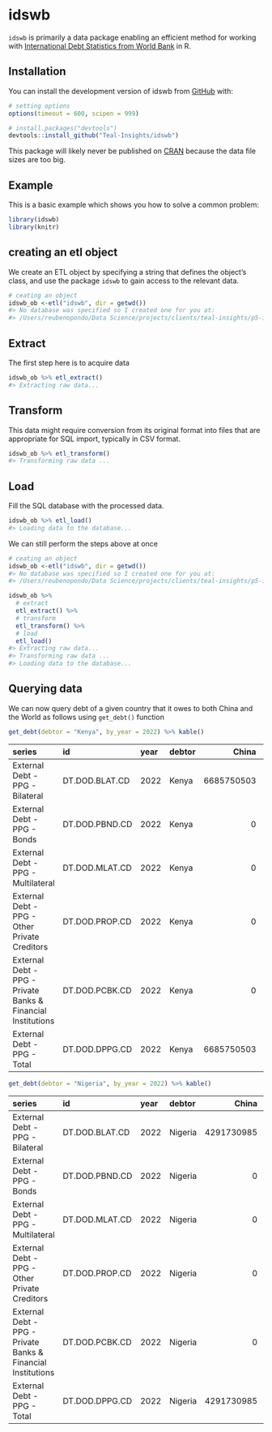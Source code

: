 
<!-- README.md is generated from README.Rmd. Please edit that file -->

# idswb

<!-- badges: start -->
<!-- badges: end -->

`idswb` is primarily a data package enabling an efficient method for
working with [International Debt Statistics from World
Bank](https://www.worldbank.org/en/programs/debt-statistics/ids) in R.

## Installation

You can install the development version of idswb from
[GitHub](https://github.com/) with:

``` r
# setting options
options(timeout = 600, scipen = 999)

# install.packages("devtools")
devtools::install_github("Teal-Insights/idswb")
```

This package will likely never be published on
[CRAN](https://cran.r-project.org/) because the data file sizes are too
big.

## Example

This is a basic example which shows you how to solve a common problem:

``` r
library(idswb)
library(knitr)
```

## creating an etl object

We create an ETL object by specifying a string that defines the object’s
class, and use the package `idswb` to gain access to the relevant data.

``` r
# ceating an object
idswb_ob <-etl("idswb", dir = getwd())
#> No database was specified so I created one for you at:
#> /Users/reubenopondo/Data Science/projects/clients/teal-insights/p5-idswb/idswb/file329227a12cd6.sqlite3
```

## Extract

The first step here is to acquire data

``` r
idswb_ob %>% etl_extract()
#> Extracting raw data...
```

## Transform

This data might require conversion from its original format into files
that are appropriate for SQL import, typically in CSV format.

``` r
idswb_ob %>% etl_transform()
#> Transforming raw data ...
```

## Load

Fill the SQL database with the processed data.

``` r
idswb_ob %>% etl_load()
#> Loading data to the database...
```

We can still perform the steps above at once

``` r
# ceating an object
idswb_ob <-etl("idswb", dir = getwd())
#> No database was specified so I created one for you at:
#> /Users/reubenopondo/Data Science/projects/clients/teal-insights/p5-idswb/idswb/file32924779abf.sqlite3

idswb_ob %>% 
  # extract
  etl_extract() %>% 
  # transform
  etl_transform() %>% 
  # load
  etl_load()
#> Extracting raw data...
#> Transforming raw data ...
#> Loading data to the database...
```

## Querying data

We can now query debt of a given country that it owes to both China and
the World as follows using `get_debt()` function

``` r
get_debt(debtor = "Kenya", by_year = 2022) %>% kable()
```

| series                                                       | id             | year | debtor |      China |       World |
|:-------------------------------------------------------------|:---------------|:-----|:-------|-----------:|------------:|
| External Debt - PPG - Bilateral                              | DT.DOD.BLAT.CD | 2022 | Kenya  | 6685750503 | 10119631310 |
| External Debt - PPG - Bonds                                  | DT.DOD.PBND.CD | 2022 | Kenya  |          0 |  7100000000 |
| External Debt - PPG - Multilateral                           | DT.DOD.MLAT.CD | 2022 | Kenya  |          0 | 16719778200 |
| External Debt - PPG - Other Private Creditors                | DT.DOD.PROP.CD | 2022 | Kenya  |          0 |           0 |
| External Debt - PPG - Private Banks & Financial Institutions | DT.DOD.PCBK.CD | 2022 | Kenya  |          0 |  1097776462 |
| External Debt - PPG - Total                                  | DT.DOD.DPPG.CD | 2022 | Kenya  | 6685750503 | 35037185972 |

``` r
get_debt(debtor = "Nigeria", by_year = 2022) %>% kable()
```

| series                                                       | id             | year | debtor  |      China |       World |
|:-------------------------------------------------------------|:---------------|:-----|:--------|-----------:|------------:|
| External Debt - PPG - Bilateral                              | DT.DOD.BLAT.CD | 2022 | Nigeria | 4291730985 |  5169011908 |
| External Debt - PPG - Bonds                                  | DT.DOD.PBND.CD | 2022 | Nigeria |          0 | 16364972000 |
| External Debt - PPG - Multilateral                           | DT.DOD.MLAT.CD | 2022 | Nigeria |          0 | 16992036718 |
| External Debt - PPG - Other Private Creditors                | DT.DOD.PROP.CD | 2022 | Nigeria |          0 |           0 |
| External Debt - PPG - Private Banks & Financial Institutions | DT.DOD.PCBK.CD | 2022 | Nigeria |          0 |  1477698613 |
| External Debt - PPG - Total                                  | DT.DOD.DPPG.CD | 2022 | Nigeria | 4291730985 | 40003719240 |
